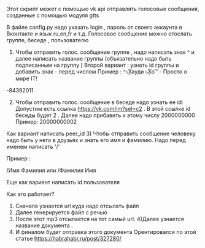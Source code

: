 Этот скрипт может с помощью vk api отправлять голосовые сообщения, созданные с помощью модуля gtts 

В файле config.py надо указать login , пароль от своего аккаунта в Вконтакте и язык ru,en,fr и т.д.
Голосовое сообщение можно отослать  группе, беседе , пользователю
1) Чтобы отправить голос. сообщение группе , надо написать знак ^ и далее написать название группы (объязательно надо быть подписанным на группу ) 
    Второй вариант : узнать id группы и добавить знак - перед числом
Пример :
^๖ۣۜХауди ๖ۣۜХо™ - Просто о мире IT!


-84392011


2) Чтобы отправить голос. сообщение  в беседе надо узнать ее id: Допустим есть ссылка https://vk.com/im?sel=c2 . В этой ссылке id беседы будет 2   . Далее надо прибавить к этому числу 2000000000
  Пример: 20000000002
  
  Как вариант написать peer_id
3) Чтобы отправить сообщение человеку надо быть у него в друзьях и знать его имя и фамилию. Надо перед именем написать '/'

Пример :

/Имя Фамилия    или   /Фамилия Имя

  Еще как вариант написать id пользователя




Как это работает?
1) Сначала узнается url куда надо отсылать файл
2) Далее генерируется файл с речью 
3) После этот mp3 отсылается на тот самый url.
4)Далее узнается название документа . 
5) И финалом будет отправка этого документа
Орентировался по этой статье https://habrahabr.ru/post/327280/
